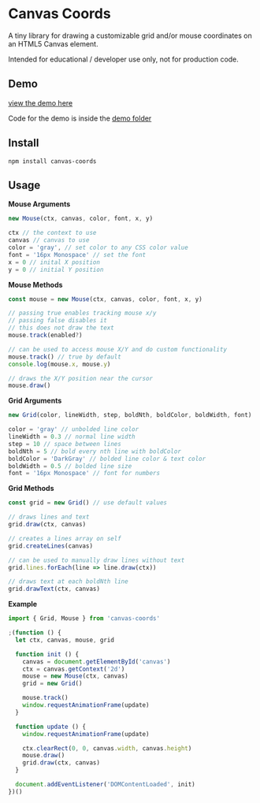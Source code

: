 # Canvas Coords

A tiny library for drawing a customizable grid and/or mouse coordinates on an HTML5 Canvas element.

Intended for educational / developer use only, not for production code.

## Demo
[view the demo here](https://codedraken.github.io/canvas-coords/)

Code for the demo is inside the [demo folder](https://github.com/CodeDraken/canvas-coords/tree/master/demo)


## Install
`npm install canvas-coords`

## Usage

**Mouse Arguments**
```js
new Mouse(ctx, canvas, color, font, x, y)

ctx // the context to use
canvas // canvas to use
color = 'gray', // set color to any CSS color value
font = '16px Monospace' // set the font
x = 0 // inital X position
y = 0 // initial Y position
```

**Mouse Methods**
```js
const mouse = new Mouse(ctx, canvas, color, font, x, y)

// passing true enables tracking mouse x/y
// passing false disables it
// this does not draw the text
mouse.track(enabled?)

// can be used to access mouse X/Y and do custom functionality
mouse.track() // true by default
console.log(mouse.x, mouse.y)

// draws the X/Y position near the cursor
mouse.draw()
```

**Grid Arguments**
```js
new Grid(color, lineWidth, step, boldNth, boldColor, boldWidth, font)

color = 'gray' // unbolded line color
lineWidth = 0.3 // normal line width
step = 10 // space between lines
boldNth = 5 // bold every nth line with boldColor
boldColor = 'DarkGray' // bolded line color & text color
boldWidth = 0.5 // bolded line size
font = '16px Monospace' // font for numbers
```

**Grid Methods**
```js
const grid = new Grid() // use default values

// draws lines and text
grid.draw(ctx, canvas)

// creates a lines array on self
grid.createLines(canvas)

// can be used to manually draw lines without text
grid.lines.forEach(line => line.draw(ctx))

// draws text at each boldNth line
grid.drawText(ctx, canvas)

```

**Example**
```js
import { Grid, Mouse } from 'canvas-coords'

;(function () {
  let ctx, canvas, mouse, grid

  function init () {
    canvas = document.getElementById('canvas')
    ctx = canvas.getContext('2d')
    mouse = new Mouse(ctx, canvas)
    grid = new Grid()

    mouse.track()
    window.requestAnimationFrame(update)
  }

  function update () {
    window.requestAnimationFrame(update)

    ctx.clearRect(0, 0, canvas.width, canvas.height)
    mouse.draw()
    grid.draw(ctx, canvas)
  }

  document.addEventListener('DOMContentLoaded', init)
})()
```
